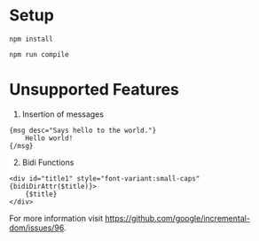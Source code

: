 # Setup

`npm install`

`npm run compile`

# Unsupported Features

1) Insertion of messages

```
{msg desc="Says hello to the world."}
    Hello world!
{/msg}
```

2) Bidi Functions

```
<div id="title1" style="font-variant:small-caps" {bidiDirAttr($title)}>
    {$title}
</div>
```

For more information visit https://github.com/google/incremental-dom/issues/96.